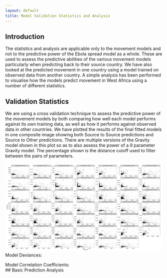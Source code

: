 ```yaml
---
layout: default
title: Model Validation Statistics and Analysis
---
```

<script src="http://ajax.googleapis.com/ajax/libs/jquery/1.11.1/jquery.min.js"></script>

<script src="javascripts/jquery.csvToTable.js"></script>

<script>
	$(function() {
		$('#CSVTable').CSVToTable('data/modelcomparisonsdeviance.csv', { startLine: 1, headers: ["Row/Column","1","2","3","4","5","6","7"] })
		
		$('#CSVTable2').CSVToTable('data/modelcomparisonscorrelation.csv', { startLine: 1, headers: ["Row/Column","1","2","3","4","5","6","7"] })
	});
	</script>

## Introduction

The statistics and analysis are applicable only to the movement models and not to the predictive power of the Ebola spread model as a whole. These are used to assess the predictive abilities of the various movement models particularly when predicting back to their source country. We have also looked at the predicted movement in one country using a model trained on observed data from another country. A simple analysis has been performed to visualise how the models predict movement in West Africa using a number of different statistics.

## Validation Statistics

We are using a cross validation technique to assess the predictive power of the movement models by both comparing how well each model performs against its own training data, as well as how it performs against observed data in other countries. We have plotted the results of the final fitted models in one composite image showing both Source to Source predictions and Source to Other predictions. There are multiple versions of the Gravity model shown in this plot so as to also assess the power of a 9 parameter Gravity model. The percentage shown is the distance cutoff used to filter between the pairs of parameters.

<a href="images/model_comparisons.png"><img src="images/model_comparisons.png" /></a>
Model Deviances:<br/>
<div id="CSVTable"></div>
Model Correlation Coefficients:<br/>
<div id="CSVTable2"></div>
## Basic Prediction Analysis